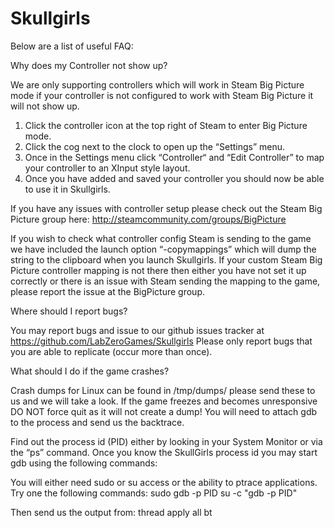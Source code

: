# Skullgirls
Below are a list of useful FAQ:


Why does my Controller not show up?

We are only supporting controllers which will work in Steam Big Picture mode if your controller is not configured to work with Steam Big Picture it will not show up.

1. Click the controller icon at the top right of Steam to enter Big Picture mode.
2. Click the cog next to the clock to open up the “Settings” menu.
3. Once in the Settings menu click “Controller“ and “Edit Controller” to map your controller to an XInput style layout.
4. Once you have added and saved your controller you should now be able to use it in Skullgirls.

If you have any issues with controller setup please check out the Steam Big Picture group here:
http://steamcommunity.com/groups/BigPicture

If you wish to check what controller config Steam is sending to the game we have included the launch option “-copymappings” which will dump the string to the clipboard when you launch Skullgirls. If your custom Steam Big Picture controller mapping is not there then either you have not set it up correctly or there is an issue with Steam sending the mapping to the game, please report the issue at the BigPicture group.


Where should I report bugs?

You may report bugs and issue to our github issues tracker at https://github.com/LabZeroGames/Skullgirls
Please only report bugs that you are able to replicate (occur more than once).


What should I do if the game crashes?

Crash dumps for Linux can be found in /tmp/dumps/ please send these to us and we will take a look. 
If the game freezes and becomes unresponsive DO NOT force quit as it will not create a dump! 
You will need to attach gdb to the process and send us the backtrace.

Find out the process id (PID) either by looking in your System Monitor or via the “ps” command.
Once you know the SkullGirls process id you may start gdb using the following commands:

You will either need sudo or su access or the ability to ptrace applications.
Try one the following commands:
sudo gdb -p PID
su -c "gdb -p PID" 

Then send us the output from:
thread apply all bt

